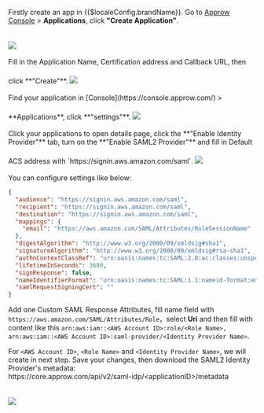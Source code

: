 <IntegrationDetailCard :title="`Configure {{$localeConfig.brandName}} SAML2 IDP`">

Firstly create an app in {{$localeConfig.brandName}}. Go to [Approw Console](https://console.approw.com) > **Applications**, click **"Create Application"**.

<img src="~@imagesEnUs/integration/aws/aws1.png" style="margin-top: 20px;" class="md-img-padding" />
<br><br>
Fill in the Application Name, Certification address and Callback URL, then click **"Create"**.

<img src="~@imagesEnUs/integration/aws/aws2.png" style="margin-top: 20px;" class="md-img-padding" />
<br><br>
Find your application in [Console](https://console.approw.com/) > **Applications**, click **"settings"**.

<img src="~@imagesEnUs/integration/aws/aws3.png" style="margin-top: 20px;" class="md-img-padding" />
<br><br>
Click your applications to open details page, click the **"Enable Identity Provider"** tab, turn on the **"Enable SAML2 Provider"** and fill in Default ACS address with `https://signin.aws.amazon.com/saml`.

<img src="~@imagesEnUs/integration/aws/aws4.png" style="margin-top: 20px;" class="md-img-padding" />
<br><br>
You can configure settings like below:

```json
{
  "audience": "https://signin.aws.amazon.com/saml",
  "recipient": "https://signin.aws.amazon.com/saml",
  "destination": "https://signin.aws.amazon.com/saml",
  "mappings": {
    "email": "https://aws.amazon.com/SAML/Attributes/RoleSessionName"
  },
  "digestAlgorithm": "http://www.w3.org/2000/09/xmldsig#sha1",
  "signatureAlgorithm": "http://www.w3.org/2000/09/xmldsig#rsa-sha1",
  "authnContextClassRef": "urn:oasis:names:tc:SAML:2.0:ac:classes:unspecified",
  "lifetimeInSeconds": 3600,
  "signResponse": false,
  "nameIdentifierFormat": "urn:oasis:names:tc:SAML:1.1:nameid-format:emailAddress",
  "samlRequestSigningCert": ""
}
```

Add one Custom SAML Response Attributes, fill name field with `https://aws.amazon.com/SAML/Attributes/Role`，select **Uri** and then fill with content like this `arn:aws:iam::<AWS Account ID>:role/<Role Name>, arn:aws:iam::<AWS Account ID>:saml-provider/<Identity Provider Name>`.

For `<AWS Account ID>`, `<Role Name>` and `<Identity Provider Name>`, we will create in next step.
Save your changes, then download the SAML2 Identity Provider's metadata:<br>
https<span>://core<span>.approw.com<span>/api/v2/saml-idp/<applicationID\>/metadata

<img src="~@imagesEnUs/integration/aws/aws5.png" style="margin-top: 20px;" class="md-img-padding" />

</IntegrationDetailCard>
